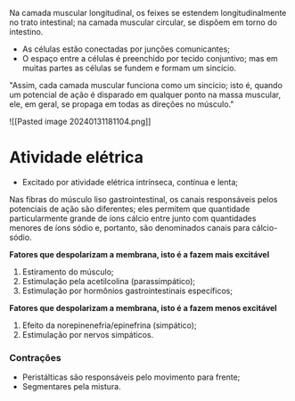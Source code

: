 Na camada muscular longitudinal, os feixes se estendem longitudinalmente no trato intestinal; na camada muscular circular, se dispõem em torno do intestino.

* As células estão conectadas por junções comunicantes; 
* O espaço entre a células é preenchido por tecido conjuntivo; mas em muitas partes as células se fundem e formam um sincício. 

"Assim, cada camada muscular funciona como um sincício; isto é, quando um potencial de ação é disparado em qualquer ponto na massa muscular, ele, em geral, se propaga em todas as direções no músculo."

![[Pasted image 20240131181104.png]]

# Atividade elétrica
* Excitado por atividade elétrica intrínseca, contínua e lenta;

Nas fibras do músculo liso gastrointestinal, os canais responsáveis pelos potenciais de ação são diferentes; eles permitem que quantidade particularmente grande de íons cálcio entre junto com quantidades menores de íons sódio e, portanto, são denominados canais para cálcio-sódio.

**Fatores que despolarizam a membrana, isto é a fazem mais excitável**
1. Estiramento do músculo;
2. Estimulação pela acetilcolina (parassimpático);
3. Estimulação por hormônios gastrointestinais específicos;

**Fatores que despolarizam a membrana, isto é a fazem menos excitável**
1. Efeito da norepinenefria/epinefrina (simpático); 
2. Estimulação por nervos simpáticos. 

### Contrações 
* Peristálticas são responsáveis pelo movimento para frente;
* Segmentares pela mistura. 